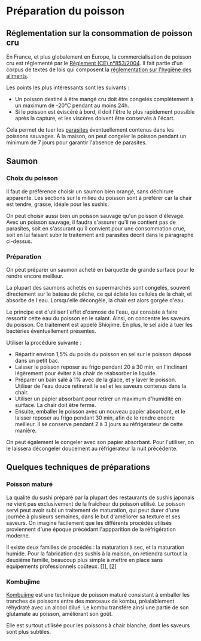 # Préparation du poisson

## Réglementation sur la consommation de poisson cru

En France, et plus globalement en Europe, la commercialisation de poisson cru est réglementé par le [Réglement (CE) n°853/2004](https://eur-lex.europa.eu/legal-content/FR/TXT/HTML/?uri=CELEX:32004R0853&qid=1755256259585#d1e1008-55-1). 
Il fait partie d'un corpus de textes de lois qui composent la [réglementation sur l'hygiène des aliments](https://agriculture.gouv.fr/la-reglementation-sur-lhygiene-des-aliments).

Les points les plus intéressants sont les suivants : 
* Un poisson destiné à être mangé cru doit être congelés complétement à un maximum de -20°C pendant au moins 24h. 
* Si le poisson est éviscéré à bord, il doit l'être le plus rapidement possible après la capture, et les viscères doivent être conservés à l'écart. 

Cela permet de tuer les [parasites](https://agriculture.gouv.fr/le-parasitisme-des-produits-de-la-peche-quest-ce-que-cest) éventuellement contenus dans les poissons sauvages. 
À la maison, on peut congeler le poisson pendant un minimum de 7 jours pour garantir l'absence de parasites. 

## Saumon

### Choix du poisson

Il faut de préférence choisir un saumon bien orangé, sans déchirure apparente. 
Les sections sur le milieu du poisson sont à préférer car la chair est tendre, grasse, idéale pour les sushis. 

On peut choisir aussi bien un poisson sauvage qu'un poisson d'élevage. 
Avec un poisson sauvage, il faudra s'assurer qu'il ne contient pas de parasites, soit en s'assurant qu'il convient pour une consommation crue, soit en lui faisant subir le traitement anti parasites décrit dans le paragraphe ci-dessus. 

### Préparation

On peut préparer un saumon acheté en barquette de grande surface pour le rendre encore meilleur.

La plupart des saumons achetés en supermarchés sont congelés, souvent directement sur le bateau de pêche, ce qui éclate les cellules de la chair, et absorbe de l'eau. 
Lorsqu'elle décongèle, la chair est alors gorgée d'eau.

Le principe est d'utiliser l'effet d'osmose de l'eau, qui consiste à faire ressortir cette eau du poisson en le salant. Ainsi, on concentre les saveurs du poisson. 
Ce traitement est appelé Shiojime.
En plus, le sel aide à tuer les bactéries éventuellement présentes.

Utiliser la procédure suivante : 
* Répartir environ 1,5% du poids du poisson en sel sur le poisson déposé dans un petit bac. 
* Laisser le poisson reposer au frigo pendant 20 à 30 min, en l'inclinant légèrement pour éviter à la chair de réabsorber le liquide.
* Préparer un bain salé à 1% avec de la glace, et y laver le poisson. 
Utiliser de l'eau douce retirerait le sel et les saveurs contenus dans la chair. 
* Utiliser un papier absorbant pour retirer un maximum d'humidité en surface. 
La chair doit être ferme.
* Ensuite, emballer le poisson avec un nouveau papier absorbant, et le laisser reposer au frigo pendant 30 min, afin de le rendre encore meilleur. Il se conserve pendant 2 à 3 jours au réfrigérateur de cette manière.

On peut également le congeler avec son papier absorbant.
Pour l'utiliser, on le laissera décongeler doucement au réfrigérateur la nuit précédente.

## Quelques techniques de préparations

### Poisson maturé 

La qualité du sushi préparé par la plupart des restaurants de sushis japonais ne vient pas exclusivement de la fraîcheur du poisson utilisé. 
Le poisson servi peut avoir subi un traitement de maturation, qui peut durer d'une journée à plusieurs semaines, dans le but d'améliorer sa texture et ses saveurs.
On imagine facilement que les différents procédés utilisés proviennent d'une époque précédant l'appparition de la réfrigération moderne. 

Il existe deux familles de procédés : la maturation à sec, et la maturation humide. 
Pour la fabrication des sushis à la maison, on retiendra surtout la deuxième famille, beaucoup plus simple à mettre en place sans équipements professionnels coûteux. 
[[1]](https://thejapanesefoodlab.com/fish-ageing-science/), [[2]](https://thejapanesefoodlab.com/aging-fish-science/)

### Kombujime

[Kombujime](https://thejapanesefoodlab.com/kombujime/) est une technique de poisson maturé consistant à emballer les tranches de poissons entre des morceaux de kombu, préalablement réhydraté avec un alcool dilué. 
Le kombu transfére ainsi une partie de son glutamate au poisson, améliorant son goût. 

Elle est surtout utilisée pour les poissons à chair blanche, dont les saveurs sont plus subtiles. 